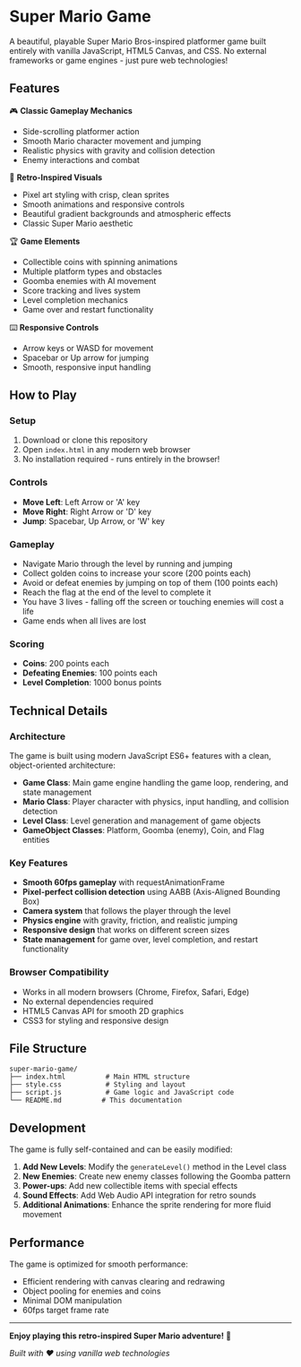 # Super Mario Game

A beautiful, playable Super Mario Bros-inspired platformer game built entirely with vanilla JavaScript, HTML5 Canvas, and CSS. No external frameworks or game engines - just pure web technologies!

## Features

🎮 **Classic Gameplay Mechanics**
- Side-scrolling platformer action
- Smooth Mario character movement and jumping
- Realistic physics with gravity and collision detection
- Enemy interactions and combat

🎨 **Retro-Inspired Visuals**
- Pixel art styling with crisp, clean sprites
- Smooth animations and responsive controls
- Beautiful gradient backgrounds and atmospheric effects
- Classic Super Mario aesthetic

🏆 **Game Elements**
- Collectible coins with spinning animations
- Multiple platform types and obstacles
- Goomba enemies with AI movement
- Score tracking and lives system
- Level completion mechanics
- Game over and restart functionality

⌨️ **Responsive Controls**
- Arrow keys or WASD for movement
- Spacebar or Up arrow for jumping
- Smooth, responsive input handling

## How to Play

### Setup
1. Download or clone this repository
2. Open `index.html` in any modern web browser
3. No installation required - runs entirely in the browser!

### Controls
- **Move Left**: Left Arrow or 'A' key
- **Move Right**: Right Arrow or 'D' key  
- **Jump**: Spacebar, Up Arrow, or 'W' key

### Gameplay
- Navigate Mario through the level by running and jumping
- Collect golden coins to increase your score (200 points each)
- Avoid or defeat enemies by jumping on top of them (100 points each)
- Reach the flag at the end of the level to complete it
- You have 3 lives - falling off the screen or touching enemies will cost a life
- Game ends when all lives are lost

### Scoring
- **Coins**: 200 points each
- **Defeating Enemies**: 100 points each  
- **Level Completion**: 1000 bonus points

## Technical Details

### Architecture
The game is built using modern JavaScript ES6+ features with a clean, object-oriented architecture:

- **Game Class**: Main game engine handling the game loop, rendering, and state management
- **Mario Class**: Player character with physics, input handling, and collision detection
- **Level Class**: Level generation and management of game objects
- **GameObject Classes**: Platform, Goomba (enemy), Coin, and Flag entities

### Key Features
- **Smooth 60fps gameplay** with requestAnimationFrame
- **Pixel-perfect collision detection** using AABB (Axis-Aligned Bounding Box)
- **Camera system** that follows the player through the level
- **Physics engine** with gravity, friction, and realistic jumping
- **Responsive design** that works on different screen sizes
- **State management** for game over, level completion, and restart functionality

### Browser Compatibility
- Works in all modern browsers (Chrome, Firefox, Safari, Edge)
- No external dependencies required
- HTML5 Canvas API for smooth 2D graphics
- CSS3 for styling and responsive design

## File Structure

```
super-mario-game/
├── index.html          # Main HTML structure
├── style.css           # Styling and layout
├── script.js           # Game logic and JavaScript code
└── README.md          # This documentation
```

## Development

The game is fully self-contained and can be easily modified:

1. **Add New Levels**: Modify the `generateLevel()` method in the Level class
2. **New Enemies**: Create new enemy classes following the Goomba pattern
3. **Power-ups**: Add new collectible items with special effects
4. **Sound Effects**: Add Web Audio API integration for retro sounds
5. **Additional Animations**: Enhance the sprite rendering for more fluid movement

## Performance

The game is optimized for smooth performance:
- Efficient rendering with canvas clearing and redrawing
- Object pooling for enemies and coins
- Minimal DOM manipulation
- 60fps target frame rate

---

**Enjoy playing this retro-inspired Super Mario adventure!** 🍄

*Built with ❤️ using vanilla web technologies*